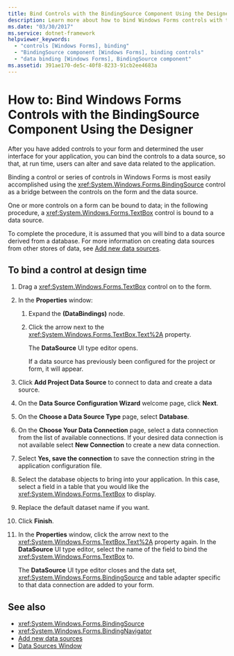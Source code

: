 ```yaml
---
title: Bind Controls with the BindingSource Component Using the Designer
description: Learn more about how to bind Windows Forms controls with the BindingSource component using the designer.
ms.date: "03/30/2017"
ms.service: dotnet-framework
helpviewer_keywords:
  - "controls [Windows Forms], binding"
  - "BindingSource component [Windows Forms], binding controls"
  - "data binding [Windows Forms], BindingSource component"
ms.assetid: 391ae170-de5c-40f8-8233-91cb2ee4683a
---
```

# How to: Bind Windows Forms Controls with the BindingSource Component Using the Designer

After you have added controls to your form and determined the user interface for your application, you can bind the controls to a data source, so that, at run time, users can alter and save data related to the application.

 Binding a control or series of controls in Windows Forms is most easily accomplished using the <xref:System.Windows.Forms.BindingSource> control as a bridge between the controls on the form and the data source.

 One or more controls on a form can be bound to data; in the following procedure, a <xref:System.Windows.Forms.TextBox> control is bound to a data source.

 To complete the procedure, it is assumed that you will bind to a data source derived from a database. For more information on creating data sources from other stores of data, see [Add new data sources](/visualstudio/data-tools/add-new-data-sources).

## To bind a control at design time

1. Drag a <xref:System.Windows.Forms.TextBox> control on to the form.

2. In the **Properties** window:

    1. Expand the **(DataBindings)** node.

    2. Click the arrow next to the <xref:System.Windows.Forms.TextBox.Text%2A> property.

         The **DataSource** UI type editor opens.

         If a data source has previously been configured for the project or form, it will appear.

3. Click **Add Project Data Source** to connect to data and create a data source.

4. On the **Data Source Configuration Wizard** welcome page, click **Next**.

5. On the **Choose a Data Source Type** page, select **Database**.

6. On the **Choose Your Data Connection** page, select a data connection from the list of available connections. If your desired data connection is not available select **New Connection** to create a new data connection.

7. Select **Yes, save the connection** to save the connection string in the application configuration file.

8. Select the database objects to bring into your application. In this case, select a field in a table that you would like the <xref:System.Windows.Forms.TextBox> to display.

9. Replace the default dataset name if you want.

10. Click **Finish**.

11. In the **Properties** window, click the arrow next to the <xref:System.Windows.Forms.TextBox.Text%2A> property again. In the **DataSource** UI type editor, select the name of the field to bind the <xref:System.Windows.Forms.TextBox> to.

     The **DataSource** UI type editor closes and the data set, <xref:System.Windows.Forms.BindingSource> and table adapter specific to that data connection are added to your form.

## See also

- <xref:System.Windows.Forms.BindingSource>
- <xref:System.Windows.Forms.BindingNavigator>
- [Add new data sources](/visualstudio/data-tools/add-new-data-sources)
- [Data Sources Window](/previous-versions/visualstudio/visual-studio-2013/6ckyxa83(v=vs.120))
